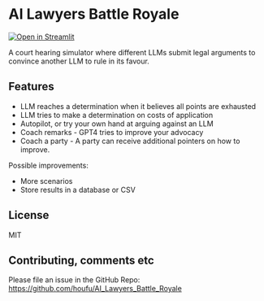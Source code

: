 # AI Lawyers Battle Royale
[![Open in Streamlit](https://static.streamlit.io/badges/streamlit_badge_black_white.svg)](https://ailawyersbattleroyale-5dx76pk0tly.streamlit.app/)

A court hearing simulator where different LLMs submit legal arguments to convince another LLM to rule in its favour.

## Features
* LLM reaches a determination when it believes all points are exhausted
* LLM tries to make a determination on costs of application
* Autopilot, or try your own hand at arguing against an LLM
* Coach remarks - GPT4 tries to improve your advocacy
* Coach a party - A party can receive additional pointers on how to improve.

Possible improvements:
* More scenarios
* Store results in a database or CSV

## License

MIT

## Contributing, comments etc
Please file an issue in the GitHub Repo: https://github.com/houfu/AI_Lawyers_Battle_Royale